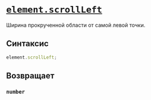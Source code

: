 # [`element.scrollLeft`](../index.md)

Ширина прокрученной области от самой левой точки.

## Синтаксис

```js
element.scrollLeft;
```

## Возвращает

### `number`
